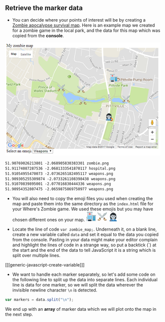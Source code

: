 ## Retrieve the marker data

+ You can decide where your points of interest will be by creating a [Zombie apocalypse survival map](https://projects.raspberrypi.org/en/projects/zombie-apocalypse-map). Here is an example map we created for a zombie game in the local park, and the data for this map which was copied from the **console**.

![Map with data](images/map-precreated.png)

```html
51.90769026213801 -2.068905830383301 zombie.png
51.91174087287536 -2.0681333541870117 hospital.png
51.91054955470073 -2.0736265182495117 weapons.png
51.909305255309874 -2.0733261108398438 weapons.png
51.91070839895001 -2.077016830444336 weapons.png
51.90954352807475 -2.0659875869750977 weapons.png
```

+ You will also need to copy the emoji files you used when creating the map and paste them into the same directory as the `index.html` file for your Where's Zombie game. We used these emojis but you may have chosen different ones on your map.
![Hospital](images/hospital.png) ![Weapons](images/weapons.png) ![Zombie](images/zombie.png)

+ Locate the line of code `var zombie_map;`. Underneath it, on a blank line, create a new variable called `data` and set it equal to the data you copied from the console. Pasting in your data might make your editor complain and highlight the lines of code in a strange way, so put a backtick (\`) at the start and the end of the data to tell JavaScript it is a string which is split over multiple lines.

[[[generic-javascript-create-variable]]]

+ We want to handle each marker separately, so let's add some code on the following line to split up the data into separate lines. Each individual line is data for one marker, so we will split the data wherever the invisible newline character `\n` is detected.

```JavaScript
var markers = data.split("\n");
```

We end up with an **array** of marker data which we will plot onto the map in the next step.
